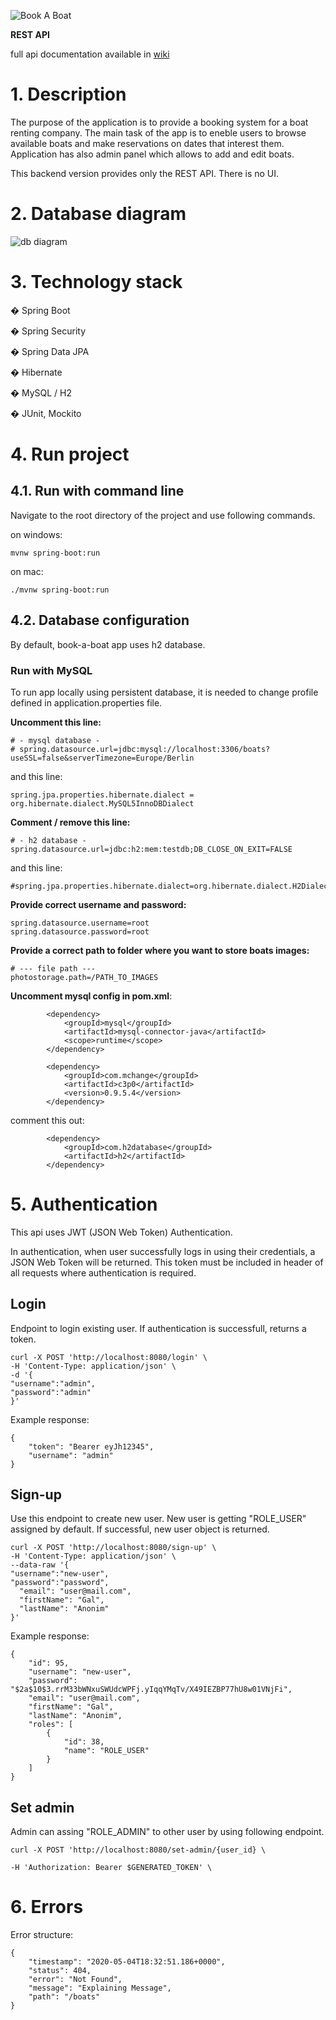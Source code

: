 ![Book A Boat](img/logo.png)

**REST API**

full api documentation available in [wiki](https://github.com/zajan/book-a-boat/wiki)


# 1. Description

The purpose of the application is to provide a booking system for a
boat renting company.  The main task of the app is to eneble users to
browse available boats and make reservations on dates that interest
them. Application has also admin panel which allows to add and edit
boats.

This backend version provides only the REST API. There is no UI.

# 2. Database diagram

![db diagram](img/database.png)


# 3. Technology stack

� Spring Boot

� Spring Security

� Spring Data JPA

� Hibernate

� MySQL / H2

� JUnit, Mockito

# 4. Run project

## 4.1. Run with command line

Navigate to the root directory of the project and use following commands.

on windows:
```
mvnw spring-boot:run
```
on mac:
```
./mvnw spring-boot:run
```

## 4.2. Database configuration

By default, book-a-boat app uses h2 database.  

### Run with MySQL

To run app locally using persistent database, it is needed to change profile defined in application.properties file.

**Uncomment this line:**

```
# - mysql database -
# spring.datasource.url=jdbc:mysql://localhost:3306/boats?useSSL=false&serverTimezone=Europe/Berlin

```
and this line:
```
spring.jpa.properties.hibernate.dialect = org.hibernate.dialect.MySQL5InnoDBDialect
```
**Comment / remove this line:**
```
# - h2 database -
spring.datasource.url=jdbc:h2:mem:testdb;DB_CLOSE_ON_EXIT=FALSE
```
and this line:
```
#spring.jpa.properties.hibernate.dialect=org.hibernate.dialect.H2Dialect
```
**Provide correct username and password:**

```
spring.datasource.username=root
spring.datasource.password=root
```


**Provide a correct path to folder where you want to store boats images:**

```
# --- file path ---
photostorage.path=/PATH_TO_IMAGES
```

**Uncomment mysql config in pom.xml**:
```
		<dependency>
			<groupId>mysql</groupId>
			<artifactId>mysql-connector-java</artifactId>
			<scope>runtime</scope>
		</dependency>

		<dependency>
			<groupId>com.mchange</groupId>
			<artifactId>c3p0</artifactId>
			<version>0.9.5.4</version>
		</dependency>
```
comment this out:
```
		<dependency>
			<groupId>com.h2database</groupId>
			<artifactId>h2</artifactId>
		</dependency>
```
# 5. Authentication

This api uses JWT (JSON Web Token) Authentication.


In authentication, when user successfully logs in using their
credentials, a JSON Web Token will be returned.
This token must be included in header of all requests where
authentication is required.

## Login

Endpoint to login existing user. If authentication is successfull,
returns a token.

```
curl -X POST 'http://localhost:8080/login' \
-H 'Content-Type: application/json' \
-d '{
"username":"admin",
"password":"admin"
}'
```

Example response:

```
{
    "token": "Bearer eyJh12345",
    "username": "admin"
}
```

## Sign-up

Use this endpoint to create new user. New user is getting "ROLE_USER"
assigned by default. If successful, new user object is returned.

```
curl -X POST 'http://localhost:8080/sign-up' \
-H 'Content-Type: application/json' \
--data-raw '{
"username":"new-user",
"password":"password",
  "email": "user@mail.com",
  "firstName": "Gal",
  "lastName": "Anonim"
}'
```
Example response:
```
{
    "id": 95,
    "username": "new-user",
    "password": "$2a$10$3.rrM33bWNxuSWUdcWPFj.yIqqYMqTv/X49IEZBP77hU8w01VNjFi",
    "email": "user@mail.com",
    "firstName": "Gal",
    "lastName": "Anonim",
    "roles": [
        {
            "id": 38,
            "name": "ROLE_USER"
        }
    ]
}
```

## Set admin

Admin can assing "ROLE_ADMIN" to other user by using following endpoint.

```
curl -X POST 'http://localhost:8080/set-admin/{user_id} \

-H 'Authorization: Bearer $GENERATED_TOKEN' \
```


# 6. Errors

Error structure:

```
{
    "timestamp": "2020-05-04T18:32:51.186+0000",
    "status": 404,
    "error": "Not Found",
    "message": "Explaining Message",
    "path": "/boats"
}
```
